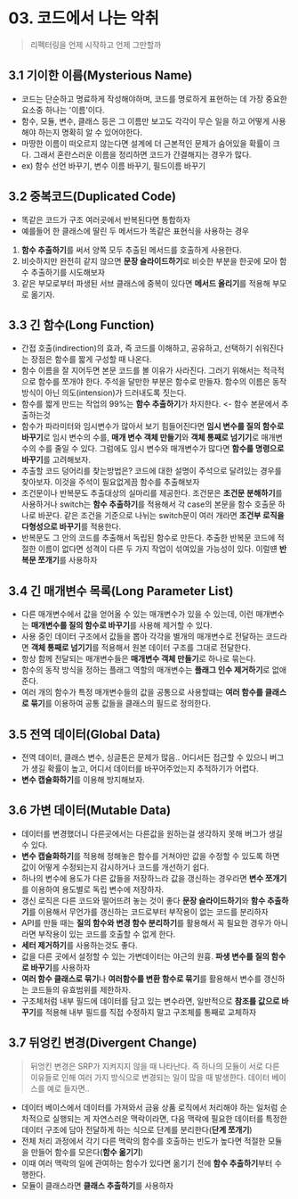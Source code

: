 # 03. 코드에서 나는 악취
> 리펙터링을 언제 시작하고 언제 그만할까  
  
## 3.1 기이한 이름(Mysterious Name)
 - 코드는 단순하고 명료하게 작성해야하며, 코드를 명로하게 표현하는 데 가장 중요한 요소중 하나는 '이름'이다. 
 - 함수, 모듈, 변수, 클래스 등은 그 이름만 보고도 각각이 무슨 일을 하고 어떻게 사용해야 하는지 명확히 알 수 있어야한다. 
 - 마땅한 이름이 떠오르지 않는다면 설계에 더 근본적인 문제가 숨어있을 확률이 크다. 그래서 혼란스러운 이름을 정리하면 코드가 간결해지는 경우가 많다.
 - ex) 함수 선언 바꾸기, 변수 이름 바꾸기, 필드이름 바꾸기

## 3.2 중복코드(Duplicated Code)
 - 똑같은 코드가 구조 여러곳에서 반복된다면 통합하자
 - 예를들어 한 클래스에 딸린 두 메서드가 똑같은 표현식을 사용하는 경우
  1. **함수 추출하기**를 써서 양쪽 모두 추출된 메서드를 호출하게 사용한다.
  2. 비슷하지만 완전히 같지 않으면 **문장 슬라이드하기**로 비슷한 부분을 한곳에 모아 함수 추출하기를 시도해보자
  3. 같은 부모로부터 파생된 서브 클래스에 중복이 있다면 **메서드 올리기**를 적용해 부모로 옮기자.

## 3.3 긴 함수(Long Function)
 - 간접 호출(indirection)의 효과, 즉 코드를 이해하고, 공유하고, 선택하기 쉬워진다는 장점은 함수를 짧게 구성할 때 나온다.  
 - 함수 이름을 잘 지어두면 본문 코드를 볼 이유가 사라진다. 그러기 위해서는 적극적으로 함수를 쪼개야 한다. 주석을 달만한 부분은 함수로 만들자. 함수의 이름은 동작방식이 아닌 의도(intension)가 드러내도록 짓는다.  
 - 함수를 짧게 만드는 작업의 99%는 **함수 추출하기**가 차지한다. <- 함수 본문에서 추출하는것  
 - 함수가 파라미터와 임시변수가 많아서 보기 힘들어진다면 **임시 변수를 질의 함수로 바꾸기**로 임시 변수의 수를, **매개 변수 객체 만들기**와 **객체 통째로 넘기기**로 매개변수의 수를 줄일 수 있다. 그럼에도 임시 변수와 매개변수가 많다면 **함수를 명령으로 바꾸기**를 고려해보자.
 - 추출할 코드 덩어리를 찾는방법은? 코드에 대한 설명이 주석으로 달려있는 경우를 찾아보자. 이것을 주석이 필요없게끔 함수를 추출해보자
 - 조건문이나 반복문도 추출대상의 실마리를 제공한다. 조건문은 **조건문 분해하기**를 사용하거나 switch는 **함수 추출하기**를 적용해서 각 case의 본문을 함수 호출문 하나로 바꾼다. 같은 조건을 기준으로 나뉘는 switch문이 여러 개라면 **조건부 로직을 다형성으로 바꾸기**를 적용한다. 
 - 반복문도 그 안의 코드를 추출해서 독립된 함수로 만든다. 추출한 반복문 코드에 적절한 이름이 없다면 성격이 다른 두 가지 작업이 섞여있을 가능성이 있다. 이럴떈 **반복문 쪼개기**를 사용하자

## 3.4 긴 매개변수 목록(Long Parameter List)
 - 다른 매개변수에서 값을 얻어올 수 있는 매개변수가 있을 수 있는데, 이런 매개변수는 **매개변수를 질의 함수로 바꾸기**를 사용해 제거할 수 있다. 
 - 사용 중인 데이터 구조에서 값들을 뽑아 각각을 별개의 매개변수로 전달하는 코드라면 **객체 통째로 넘기기**를 적용해서 원본 데이터 구조를 그대로 전달한다. 
 - 항상 함께 전달되는 매개변수들은 **매개변수 객체 만들기**로 하나로 묶는다. 
 - 함수의 동작 방식을 정하는 플래그 역할의 매개변수는 **플래그 인수 제거하기**로 없애준다.
 - 여러 개의 함수가 특정 매개변수들의 값을 공통으로 사용할떄는 **여러 함수를 클래스로 묶기**를 이용하여 공통 값들을 클래스의 필드로 정의한다.

## 3.5 전역 데이터(Global Data)
 - 전역 데이터, 클래스 변수, 싱글톤은 문제가 많음.. 어디서든 접근할 수 있으니 버그가 생길 확률이 높고, 어디서 데이터를 바꾸어주었는지 추적하기가 어렵다. 
 - **변수 캡슐화하기**를 이용해 방지해보자.

## 3.6 가변 데이터(Mutable Data)
 - 데이터를 변경했더니 다른곳에서는 다른값을 원하는걸 생각하지 못해 버그가 생길 수 있다. 
 - **변수 캡슐화하기**를 적용해 정해놓은 함수를 거쳐야만 값을 수정할 수 있도록 하면 값이 어떻게 수정되는지 감시하거나 코드를 개선하기 쉽다.
 - 하나의 변수에 용도가 다른 값들을 저장하느라 값을 갱신하는 경우라면 **변수 쪼개기**를 이용하여 용도별로 독립 변수에 저장하자.
 - 갱신 로직은 다른 코드와 떨어뜨려 놓는 것이 좋다 **문장 슬라이드하기**와 **함수 추출하기**를 이용해서 무언가를 갱신하는 코드로부터 부작용이 없는 코드를 분리하자
 - API를 만들 때는 **질의 함수와 변경 함수 분리하기**를 활용해서 꼭 필요한 경우가 아니라면 부작용이 있는 코드를 호출할 수 없게 한다.
 - **세터 제거하기**를 사용하는것도 좋다.
 - 값을 다른 곳에서 설정할 수 있는 가변데이터는 야근의 원흉. **파생 변수를 질의 함수로 바꾸기**를 사용하자
 - **여러 함수 클래스로 묶기**나 **여러함수를 변환 함수로 묶기**를 활용해서 변수를 갱신하는 코드들의 유효범위를 제한하자.
 - 구조체처럼 내부 필드에 데이터를 담고 있는 변수라면, 일반적으로 **참조를 값으로 바꾸기**를 적용해 내부 필드를 직접 수정하지 말고 구조체를 통째로 교체하자

## 3.7 뒤엉킨 변경(Divergent Change)
> 뒤엉킨 변경은 SRP가 지켜지지 않을 때 나타난다. 즉 하나의 모듈이 서로 다른 이유들로 인해 여러 가지 방식으로 변경되는 일이 많을 때 발생한다. 데이터 베이스를 예로 들자면..  
 - 데이터 베이스에서 데이터를 가져와서 금융 상품 로직에서 처리해야 하는 일처럼 순차적으로 실행되는 게 자연스러운 맥락이라면, 다음 맥락에 필요한 데이터를 특정한 데이터 구조에 담아 전달하게 하는 식으로 단계를 분리한다(**단계 쪼개기**)
 - 전체 처리 과정에서 각기 다른 맥락의 함수를 호출하는 빈도가 높다면 적절한 모듈을 만들어 함수를 모은다(**함수 옮기기**)
 - 이때 여러 맥락의 일에 관여하는 함수가 있다면 옮기기 전에 **함수 추출하기**부터 수행한다. 
 - 모듈이 클래스라면 **클래스 추출하기**를 사용하자




























